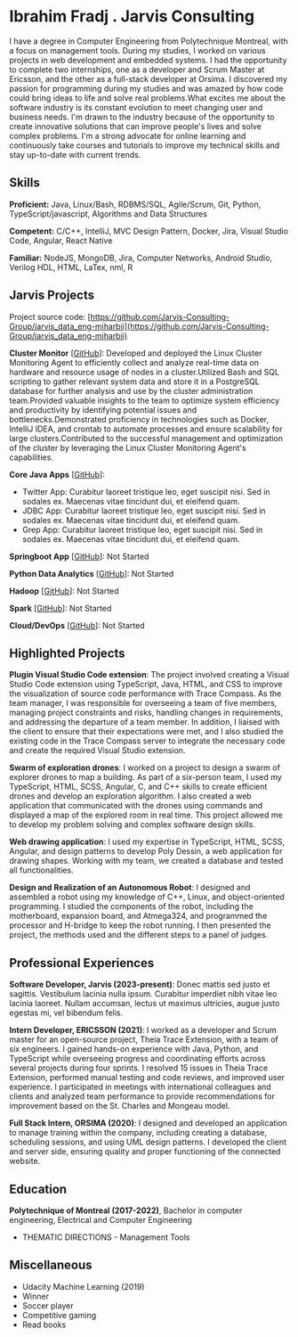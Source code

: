# Ibrahim Fradj . Jarvis Consulting

I have a degree in Computer Engineering from Polytechnique Montreal, with a focus on management tools. During my studies, I worked on various projects in web development and embedded systems. I had the opportunity to complete two internships, one as a developer and Scrum Master at Ericsson, and the other as a full-stack developer at Orsima. I discovered my passion for programming during my studies and was amazed by how code could bring ideas to life and solve real problems.What excites me about the software industry is its constant evolution to meet changing user and business needs. I'm drawn to the industry because of the opportunity to create innovative solutions that can improve people's lives and solve complex problems. I'm a strong advocate for online learning and continuously take courses and tutorials to improve my technical skills and stay up-to-date with current trends.

## Skills

**Proficient:** Java, Linux/Bash, RDBMS/SQL, Agile/Scrum, Git, Python, TypeScript/javascript, Algorithms and Data Structures

**Competent:** C/C++, IntelliJ, MVC Design Pattern, Docker, Jira, Visual Studio Code, Angular, React Native

**Familiar:** NodeJS, MongoDB, Jira, Computer Networks, Android Studio, Verilog HDL, HTML, LaTex, nml, R

## Jarvis Projects

Project source code: [https://github.com/Jarvis-Consulting-Group/jarvis_data_eng-miharbii](https://github.com/Jarvis-Consulting-Group/jarvis_data_eng-miharbii)


**Cluster Monitor** [[GitHub](https://github.com/Jarvis-Consulting-Group/jarvis_data_eng-miharbii/tree/master/linux_sql)]: Developed and deployed the Linux Cluster Monitoring Agent to efficiently collect and analyze real-time data on hardware and resource usage of nodes in a cluster.Utilized Bash and SQL scripting to gather relevant system data and store it in a PostgreSQL database for further analysis and use by the cluster administration team.Provided valuable insights to the team to optimize system efficiency and productivity by identifying potential issues and bottlenecks.Demonstrated proficiency in technologies such as Docker, IntelliJ IDEA, and crontab to automate processes and ensure scalability for large clusters.Contributed to the successful management and optimization of the cluster by leveraging the Linux Cluster Monitoring Agent's capabilities.

**Core Java Apps** [[GitHub](https://github.com/Jarvis-Consulting-Group/jarvis_data_eng-miharbii/tree/master/core_java)]:
      
  - Twitter App: Curabitur laoreet tristique leo, eget suscipit nisi. Sed in sodales ex. Maecenas vitae tincidunt dui, et eleifend quam.
  - JDBC App: Curabitur laoreet tristique leo, eget suscipit nisi. Sed in sodales ex. Maecenas vitae tincidunt dui, et eleifend quam.
  - Grep App: Curabitur laoreet tristique leo, eget suscipit nisi. Sed in sodales ex. Maecenas vitae tincidunt dui, et eleifend quam.

**Springboot App** [[GitHub](https://github.com/Jarvis-Consulting-Group/jarvis_data_eng-miharbii/tree/master/springboot)]: Not Started

**Python Data Analytics** [[GitHub](https://github.com/Jarvis-Consulting-Group/jarvis_data_eng-miharbii/tree/master/python_data_anlytics)]: Not Started

**Hadoop** [[GitHub](https://github.com/Jarvis-Consulting-Group/jarvis_data_eng-miharbii/tree/master/hadoop)]: Not Started

**Spark** [[GitHub](https://github.com/Jarvis-Consulting-Group/jarvis_data_eng-miharbii/tree/master/spark)]: Not Started

**Cloud/DevOps** [[GitHub](https://github.com/Jarvis-Consulting-Group/jarvis_data_eng-miharbii/tree/master/cloud_devops)]: Not Started


## Highlighted Projects
**Plugin Visual Studio Code extension**: The project involved creating a Visual Studio Code extension using TypeScript, Java, HTML, and CSS to improve the visualization of source code performance with Trace Compass. As the team manager, I was responsible for overseeing a team of five members, managing project constraints and risks, handling changes in requirements, and addressing the departure of a team member. In addition, I liaised with the client to ensure that their expectations were met, and I also studied the existing code in the Trace Compass server to integrate the necessary code and create the required Visual Studio extension.

**Swarm of exploration drones**: I worked on a project to design a swarm of explorer drones to map a building. As part of a six-person team, I used my TypeScript, HTML, SCSS, Angular, C, and C++ skills to create efficient drones and develop an exploration algorithm. I also created a web application that communicated with the drones using commands and displayed a map of the explored room in real time. This project allowed me to develop my problem solving and complex software design skills.

**Web drawing application**: I used my expertise in TypeScript, HTML, SCSS, Angular, and design patterns to develop Poly Dessin, a web application for drawing shapes. Working with my team, we created a database and tested all functionalities.

**Design and Realization of an Autonomous Robot**: I designed and assembled a robot using my knowledge of C++, Linux, and object-oriented programming. I studied the components of the robot, including the motherboard, expansion board, and Atmega324, and programmed the processor and H-bridge to keep the robot running. I then presented the project, the methods used and the different steps to a panel of judges.


## Professional Experiences

**Software Developer, Jarvis (2023-present)**: Donec mattis sed justo et sagittis. Vestibulum lacinia nulla ipsum. Curabitur imperdiet nibh vitae leo lacinia laoreet. Nullam accumsan, lectus ut maximus ultricies, augue justo egestas mi, vel bibendum felis.

**Intern Developer, ERICSSON (2021)**: I worked as a developer and Scrum master for an open-source project, Theia Trace Extension, with a team of six engineers. I gained hands-on experience with Java, Python, and TypeScript while overseeing progress and coordinating efforts across several projects during four sprints. I resolved 15 issues in Theia Trace Extension, performed manual testing and code reviews, and improved user experience. I participated in meetings with international colleagues and clients and analyzed team performance to provide recommendations for improvement based on the St. Charles and Mongeau model.

**Full Stack Intern, ORSIMA (2020)**: I designed and developed an application to manage training within the company, including creating a database, scheduling sessions, and using UML design patterns. I developed the client and server side, ensuring quality and proper functioning of the connected website.


## Education
**Polytechnique of Montreal (2017-2022)**, Bachelor in computer engineering, Electrical and Computer Engineering
- THEMATIC DIRECTIONS - Management Tools


## Miscellaneous
- Udacity Machine Learning (2019)
- Winner
- Soccer player
- Competitive gaming
- Read books